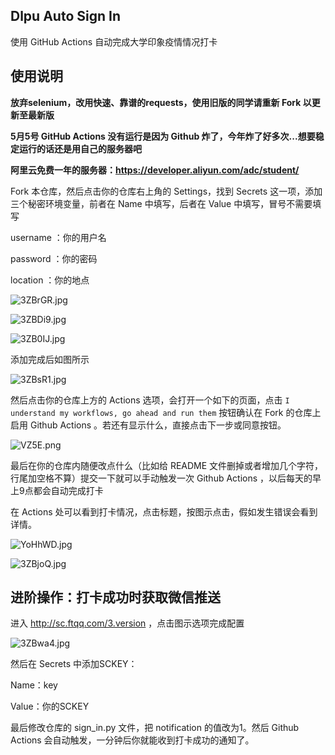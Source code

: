 ## Dlpu Auto Sign In
使用 GitHub Actions 自动完成大学印象疫情情况打卡

## 使用说明

<b>放弃selenium，改用快速、靠谱的requests，使用旧版的同学请重新 Fork 以更新至最新版</b>

<b>5月5号 GitHub Actions 没有运行是因为 Github 炸了，今年炸了好多次...想要稳定运行的话还是用自己的服务器吧</b>

<b>阿里云免费一年的服务器：https://developer.aliyun.com/adc/student/</b>

Fork 本仓库，然后点击你的仓库右上角的 Settings，找到 Secrets 这一项，添加三个秘密环境变量，前者在 Name 中填写，后者在 Value 中填写，冒号不需要填写

username ：你的用户名

password ：你的密码

location ：你的地点

![3ZBrGR.jpg](https://s2.ax1x.com/2020/02/20/3ZBrGR.jpg)

![3ZBDi9.jpg](https://s2.ax1x.com/2020/02/20/3ZBDi9.jpg)

![3ZB0IJ.jpg](https://s2.ax1x.com/2020/02/20/3ZB0IJ.jpg)

添加完成后如图所示

![3ZBsR1.jpg](https://s2.ax1x.com/2020/02/20/3ZBsR1.jpg)

然后点击你的仓库上方的 Actions 选项，会打开一个如下的页面，点击 `I understand my workflows, go ahead and run them`
 按钮确认在 Fork 的仓库上启用 Github Actions 。若还有显示什么，直接点击下一步或同意按钮。
 
![VZ5E.png](https://img.xirikm.net/images/VZ5E.png)
 
最后在你的仓库内随便改点什么（比如给 README 文件删掉或者增加几个字符，行尾加空格不算）提交一下就可以手动触发一次 Github Actions ，以后每天的早上9点都会自动完成打卡

在 Actions 处可以看到打卡情况，点击标题，按图示点击，假如发生错误会看到详情。

![YoHhWD.jpg](https://s1.ax1x.com/2020/05/20/YoHhWD.jpg)

![3ZBjoQ.jpg](https://s2.ax1x.com/2020/02/20/3ZBjoQ.jpg)

## 进阶操作：打卡成功时获取微信推送

进入 http://sc.ftqq.com/3.version ，点击图示选项完成配置

![3ZBwa4.jpg](https://s2.ax1x.com/2020/02/20/3ZBwa4.jpg)

然后在 Secrets 中添加SCKEY：

Name：key

Value：你的SCKEY

最后修改仓库的 sign_in.py 文件，把 notification 的值改为1。然后 Github Actions 会自动触发，一分钟后你就能收到打卡成功的通知了。
